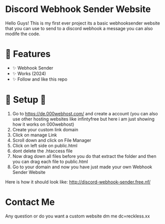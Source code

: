 # Discord Webhook Sender Website

Hello Guys! This is my first ever project its a basic webhooksender website that you can use to send to a discord webhook a message you can also modife the code.

# 🌟 Features
- ✨ Webhook Sender 
- ✨ Works (2024)
- ✨ Follow and like this repo
  
# 🚀 Setup 🚀

1. Go to https://de.000webhost.com/ and create a account (you can also use other hosting websites like infintyfree but here i am just showing how it works on 000webhost)
2. Create your custom link domain
3. Click on manage Link
4. Scroll down and click on File Manager
5. Click on left side on public.html
6. dont delete the .htaccess file
7. Now drag down all files before you do that extract the folder and then you can drag each file to public.html
8. Go to your domain and now you have just made your own Webhook Sender Website

Here is how it should look like: http://discord-webhook-sender.free.nf/

# Contact Me
Any question or do you want a custom website dm me
dc=reckless.xx
